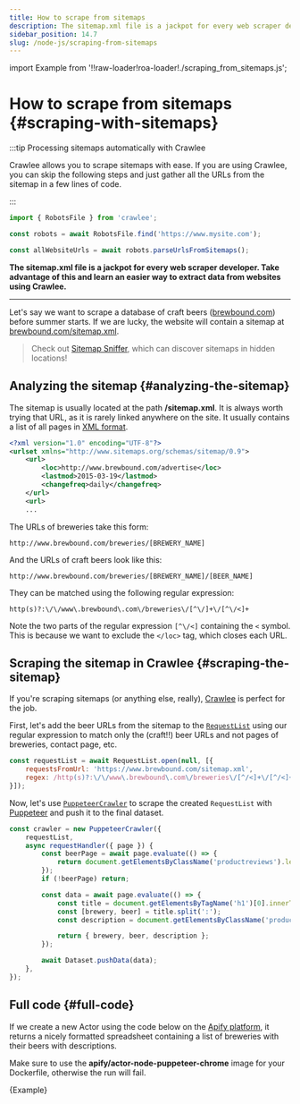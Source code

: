 ```yaml
---
title: How to scrape from sitemaps
description: The sitemap.xml file is a jackpot for every web scraper developer. Take advantage of this and learn an easier way to extract data from websites using Crawlee.
sidebar_position: 14.7
slug: /node-js/scraping-from-sitemaps
---
```


import Example from '!!raw-loader!roa-loader!./scraping_from_sitemaps.js';

# How to scrape from sitemaps {#scraping-with-sitemaps}

:::tip Processing sitemaps automatically with Crawlee

Crawlee allows you to scrape sitemaps with ease. If you are using Crawlee, you can skip the following steps and just gather all the URLs from the sitemap in a few lines of code.

:::

```js
import { RobotsFile } from 'crawlee';

const robots = await RobotsFile.find('https://www.mysite.com');

const allWebsiteUrls = await robots.parseUrlsFromSitemaps();
```

**The sitemap.xml file is a jackpot for every web scraper developer. Take advantage of this and learn an easier way to extract data from websites using Crawlee.**

---

Let's say we want to scrape a database of craft beers ([brewbound.com](https://www.brewbound.com/)) before summer starts. If we are lucky, the website will contain a sitemap at [brewbound.com/sitemap.xml](https://www.brewbound.com/sitemap.xml).

> Check out [Sitemap Sniffer](https://apify.com/vaclavrut/sitemap-sniffer), which can discover sitemaps in hidden locations!

## Analyzing the sitemap {#analyzing-the-sitemap}

The sitemap is usually located at the path **/sitemap.xml**. It is always worth trying that URL, as it is rarely linked anywhere on the site. It usually contains a list of all pages in [XML format](https://en.wikipedia.org/wiki/XML).

```XML
<?xml version="1.0" encoding="UTF-8"?>
<urlset xmlns="http://www.sitemaps.org/schemas/sitemap/0.9">
    <url>
        <loc>http://www.brewbound.com/advertise</loc>
        <lastmod>2015-03-19</lastmod>
        <changefreq>daily</changefreq>
    </url>
    <url>
    ...
```

The URLs of breweries take this form:

```text
http://www.brewbound.com/breweries/[BREWERY_NAME]
```

And the URLs of craft beers look like this:

```text
http://www.brewbound.com/breweries/[BREWERY_NAME]/[BEER_NAME]
```

They can be matched using the following regular expression:

```regexp
http(s)?:\/\/www\.brewbound\.com\/breweries\/[^\/]+\/[^\/<]+
```

Note the two parts of the regular expression `[^\/<]` containing the `<` symbol. This is because we want to exclude the `</loc>` tag, which closes each URL.

## Scraping the sitemap in Crawlee {#scraping-the-sitemap}

If you're scraping sitemaps (or anything else, really), [Crawlee](https://crawlee.dev) is perfect for the job.

First, let's add the beer URLs from the sitemap to the [`RequestList`](https://crawlee.dev/api/core/class/RequestList) using our regular expression to match only the (craft!!) beer URLs and not pages of breweries, contact page, etc.

```js
const requestList = await RequestList.open(null, [{
    requestsFromUrl: 'https://www.brewbound.com/sitemap.xml',
    regex: /http(s)?:\/\/www\.brewbound\.com\/breweries\/[^/<]+\/[^/<]+/gm,
}]);
```

Now, let's use [`PuppeteerCrawler`](https://crawlee.dev/api/puppeteer-crawler/class/PuppeteerCrawler) to scrape the created `RequestList` with [Puppeteer](https://pptr.dev/) and push it to the final dataset.

```js
const crawler = new PuppeteerCrawler({
    requestList,
    async requestHandler({ page }) {
        const beerPage = await page.evaluate(() => {
            return document.getElementsByClassName('productreviews').length;
        });
        if (!beerPage) return;

        const data = await page.evaluate(() => {
            const title = document.getElementsByTagName('h1')[0].innerText;
            const [brewery, beer] = title.split(':');
            const description = document.getElementsByClassName('productreviews')[0].innerText;

            return { brewery, beer, description };
        });

        await Dataset.pushData(data);
    },
});
```

## Full code {#full-code}

If we create a new Actor using the code below on the [Apify platform](../../platform/apify_platform.md), it returns a nicely formatted spreadsheet containing a list of breweries with their beers with descriptions.

Make sure to use the **apify/actor-node-puppeteer-chrome** image for your Dockerfile, otherwise the run will fail.

<RunnableCodeBlock className="language-js" type="puppeteer">
    {Example}
</RunnableCodeBlock>
